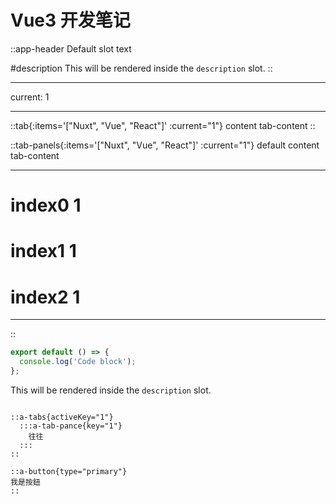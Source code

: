 # Vue3 开发笔记





::app-header
Default slot text

#description
This will be rendered inside the `description` slot.
::

---
current: 1

---

::tab{:items='["Nuxt", "Vue", "React"]' :current="1"}
content tab-content
::

::tab-panels{:items='["Nuxt", "Vue", "React"]' :current="1"}
default content tab-content

---

# index0 1

# index1 1

# index2 1

---

::



```js [file.js]{4-6,7} meta-info=val
export default () => {
  console.log('Code block');
};
```


This will be rendered inside the `description` slot.

```vue

::a-tabs{activeKey="1"}
  :::a-tab-pance{key="1"}
    往往
  :::
::

::a-button{type="primary"}
我是按鈕
::

```